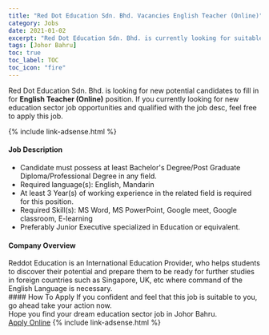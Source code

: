 ```yaml
---
title: "Red Dot Education Sdn. Bhd. Vacancies English Teacher (Online)" 
category: Jobs 
date: 2021-01-02 
excerpt: "Red Dot Education Sdn. Bhd. is currently looking for suitable person to fill in the English Teacher (Online) which positioned at Johor Bahru" 
tags: [Johor Bahru] 
toc: true 
toc_label: TOC 
toc_icon: "fire" 
--- 
```


<p>Red Dot Education Sdn. Bhd. is looking for new potential candidates to fill in for <b>English Teacher (Online)</b> position. If you currently looking for new education sector job opportunities and qualified with the job desc, feel free to apply this job.
</p>{% include link-adsense.html %} 
 <div><div><div><h4>Job Description</h4></div></div><div><div><span><div><ul><li>Candidate must possess at least Bachelor's Degree/Post Graduate Diploma/Professional Degree&#160;in any field.</li><li>Required language(s):&#160;English, Mandarin</li><li>At least 3&#160;Year(s) of working experience in the related field is required for this position.</li><li>Required Skill(s): MS Word, MS PowerPoint, Google meet, Google classroom, E-learning</li><li>Preferably Junior Executive specialized in Education or equivalent.</li></ul></div></span></div></div></div> 
<div><div><div><h4>Company Overview</h4></div></div><div><div><span><div><div>Reddot Education is an International Education Provider, who helps students to discover their potential and prepare them to be ready for further studies in foreign countries such as Singapore, UK, etc where command of the English Language is necessary.</div></div></span></div></div></div> 
#### How To Apply 
If you confident and feel that this job is suitable to you, go ahead take your action now. <br/> 
Hope you find your dream education sector job in Johor Bahru. <br/> 
<a href="https://www.jobstreet.com.my/en/job/english-teacher-online-4454439?jobId=jobstreet-my-job-4454439&sectionRank=1&token=0~d0cd161c-a858-43d0-9af1-c6a23b5dfcf6&fr=SRP%20View%20In%20New%20Ta" class="btn btn--info" target="_blank" rel="nofollow noopenner">Apply Online</a> 
{% include link-adsense.html %} 